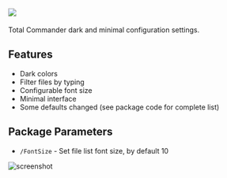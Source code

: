 # [![](https://img.shields.io/chocolatey/v/tcc-unlit.svg?color=red&label=tcc-unlit)](https://chocolatey.org/packages/tcc-unlit)

Total Commander dark and minimal configuration settings.

## Features

- Dark colors
- Filter files by typing
- Configurable font size
- Minimal interface
- Some defaults changed (see package code for complete list)

## Package Parameters

- `/FontSize` - Set file list font size, by default 10


![screenshot](https://cdn.rawgit.com/majkinetor/chocolatey/master/tcp/tcc-unlit/screenshot.png)
